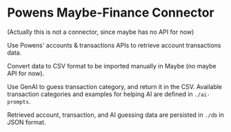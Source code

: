 # Powens Maybe-Finance Connector

(Actually this is not a connector, since maybe has no API for now)

Use Powens' accounts & transactions APIs to retrieve account transactions data.

Convert data to CSV format to be imported manually in Maybe (no maybe API for now).

Use GenAI to guess transaction category, and return it in the CSV. Available transaction categories and examples for helping 
AI are defined in `./ai-prompts`.

Retrieved account, transaction, and AI guessing data are persisted in `./db` in JSON format.